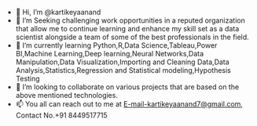 - 👋 Hi, I’m @kartikeyaanand
- 👀 I’m Seeking challenging work opportunities in a reputed organization that allow me to continue learning and enhance my skill set as a data scientist alongside a team of some of the best professionals in the field.
- 🌱 I’m currently learning Python,R,Data Science,Tableau,Power BI,Machine Learning,Deep learning,Neural Networks,Data Manipulation,Data Visualization,Importing and Cleaning Data,Data Analysis,Statistics,Regression and Statistical modeling,Hypothesis Testing
- 💞️ I’m looking to collaborate on various projects that are based on the above mentioned technologies.
- 📫 You all can reach out to me at E-mail-kartikeyaanand7@gmail.com, Contact No.+91 8449517715

<!---
kartikeyaanand/kartikeyaanand is a ✨ special ✨ repository because its `README.md` (this file) appears on your GitHub profile.
You can click the Preview link to take a look at your changes.
--->
